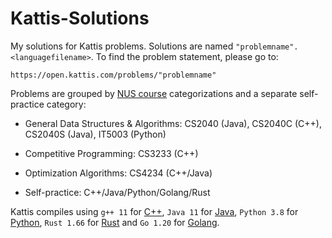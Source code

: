 # Kattis-Solutions

My solutions for Kattis problems. Solutions are named `"problemname".<languagefilename>`. To find the problem statement, please go to:
```
https://open.kattis.com/problems/"problemname"
```

Problems are grouped by [NUS course](https://nus.kattis.com/courses) categorizations and a separate self-practice category:

* General Data Structures & Algorithms: CS2040 (Java), CS2040C (C++), CS2040S (Java), IT5003 (Python)

* Competitive Programming: CS3233 (C++)

* Optimization Algorithms: CS4234 (C++/Java)

* Self-practice: C++/Java/Python/Golang/Rust

Kattis compiles using `g++ 11` for [C++](https://open.kattis.com/languages/cpp), `Java 11` for [Java](https://open.kattis.com/languages/java), `Python 3.8` for [Python](https://open.kattis.com/languages/python3), `Rust 1.66` for [Rust](https://open.kattis.com/languages/rust) and `Go 1.20` for [Golang](https://open.kattis.com/languages/go).

